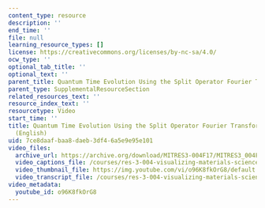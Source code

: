 ```yaml
---
content_type: resource
description: ''
end_time: ''
file: null
learning_resource_types: []
license: https://creativecommons.org/licenses/by-nc-sa/4.0/
ocw_type: ''
optional_tab_title: ''
optional_text: ''
parent_title: Quantum Time Evolution Using the Split Operator Fourier Transform Algorithm
parent_type: SupplementalResourceSection
related_resources_text: ''
resource_index_text: ''
resourcetype: Video
start_time: ''
title: Quantum Time Evolution Using the Split Operator Fourier Transform Algorithm
  (English)
uid: 7ce8daaf-baa8-daeb-3df4-6a5e9e95e101
video_files:
  archive_url: https://archive.org/download/MITRES3-004F17/MITRES3_004F17_2017EPFL_anon2_en_300k.mp4
  video_captions_file: /courses/res-3-004-visualizing-materials-science-fall-2017/1c1737e1bfc154838722f06fab5a1faf_o96K8fkOrG8.vtt
  video_thumbnail_file: https://img.youtube.com/vi/o96K8fkOrG8/default.jpg
  video_transcript_file: /courses/res-3-004-visualizing-materials-science-fall-2017/a2a59295af9da2649d7d52fbcf1f3107_o96K8fkOrG8.pdf
video_metadata:
  youtube_id: o96K8fkOrG8
---
```

